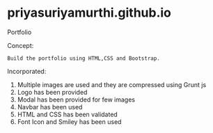 # priyasuriyamurthi.github.io
Portfolio

Concept:

	Build the portfolio using HTML,CSS and Bootstrap. 

Incorporated:

1. Multiple images are used and they are compressed using Grunt js
2. Logo has been provided
3. Modal has been provided for few images
4. Navbar has been used
5. HTML and CSS has been validated
6. Font Icon and Smiley has been used